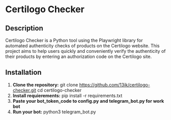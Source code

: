 # Certilogo Checker

## Description

Certilogo Checker is a Python tool using the Playwright library for automated authenticity checks of products on the Certilogo website. This project aims to help users quickly and conveniently verify the authenticity of their products by entering an authorization code on the Certilogo site.

## Installation

1. **Clone the repository:**
   git clone https://github.com/13ik/certilogo-checker.git
   cd certilogo-checker
2. **Install requierements:**
   pip install -r requirements.txt
3. **Paste your bot_token_code to config.py and telegram_bot.py for work bot**
4. **Run your bot:**
   python3 telegram_bot.py

